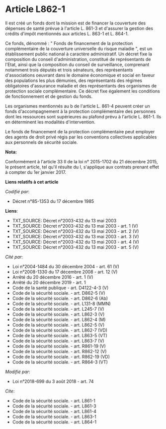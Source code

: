 # Article L862-1

Il est créé un fonds dont la mission est de financer la couverture des dépenses de santé prévue à l'article L. 861-3 et
d'assurer la gestion des crédits d'impôt mentionnés aux articles L. 863-1 et L. 864-1.

Ce fonds, dénommé : " Fonds de financement de la protection complémentaire de la couverture universelle du risque maladie ",
est un établissement public national à caractère administratif. Un décret fixe la composition du conseil d'administration,
constitué de représentants de l'Etat, ainsi que la composition du conseil de surveillance, comprenant notamment trois députés
et trois sénateurs, des représentants d'associations oeuvrant dans le domaine économique et social en faveur des populations
les plus démunies, des représentants des régimes obligatoires d'assurance maladie et des représentants des organismes de
protection sociale complémentaire. Ce décret fixe également les conditions de fonctionnement et de gestion du fonds.

Les organismes mentionnés au b de l'article L. 861-4 peuvent créer un fonds d'accompagnement à la protection complémentaire
des personnes dont les ressources sont supérieures au plafond prévu à l'article L. 861-1. Ils en déterminent les modalités
d'intervention.

Le fonds de financement de la protection complémentaire peut employer des agents de droit privé régis par les conventions
collectives applicables aux personnels de sécurité sociale.

**Nota:**

Conformément à l'article 33 II de la loi n° 2015-1702 du 21 décembre 2015, le présent article, tel qu'il résulte du I,
s'applique aux contrats prenant effet à compter du 1er janvier 2017.

**Liens relatifs à cet article**

_Codifié par_:

  - Décret n°85-1353 du 17 décembre 1985

**Liens**:

  - TXT_SOURCE: Décret n°2003-432 du 13 mai 2003
  - TXT_SOURCE: Décret n°2003-432 du 13 mai 2003 - art. 1 (V)
  - TXT_SOURCE: Décret n°2003-432 du 13 mai 2003 - art. 2 (V)
  - TXT_SOURCE: Décret n°2003-432 du 13 mai 2003 - art. 3 (V)
  - TXT_SOURCE: Décret n°2003-432 du 13 mai 2003 - art. 4 (V)
  - TXT_SOURCE: Décret n°2003-432 du 13 mai 2003 - art. 5 (V)

_Cité par_:

  - Loi n°2004-1484 du 30 décembre 2004 - art. 61 (V)
  - Loi n°2008-1330 du 17 décembre 2008 - art. 12 (V)
  - Arrêté du 20 décembre 2016 - art. 1 (V)
  - Arrêté du 20 décembre 2019 - art. 1
  - Code de la santé publique - art. D4122-4-3 (V)
  - Code de la sécurité sociale. - art. D862-5 (V)
  - Code de la sécurité sociale. - art. D862-6 (Ab)
  - Code de la sécurité sociale. - art. L131-8 (MMN)
  - Code de la sécurité sociale. - art. L245-7 (V)
  - Code de la sécurité sociale. - art. L862-3 (V)
  - Code de la sécurité sociale. - art. L862-4 (M)
  - Code de la sécurité sociale. - art. L862-5 (V)
  - Code de la sécurité sociale. - art. L862-7 (VD)
  - Code de la sécurité sociale. - art. L863-5 (VT)
  - Code de la sécurité sociale. - art. L863-7 (V)
  - Code de la sécurité sociale. - art. R861-19 (V)
  - Code de la sécurité sociale. - art. R862-12 (V)
  - Code de la sécurité sociale. - art. R862-19 (VD)
  - Code de la sécurité sociale. - art. R864-3 (VT)

_Modifié par_:

  - Loi n°2018-699 du 3 août 2018 - art. 74

_Cite_:

  - Code de la sécurité sociale. - art. L861-1
  - Code de la sécurité sociale. - art. L861-3
  - Code de la sécurité sociale. - art. L861-4
  - Code de la sécurité sociale. - art. L863-1
  - Code de la sécurité sociale. - art. L864-1
